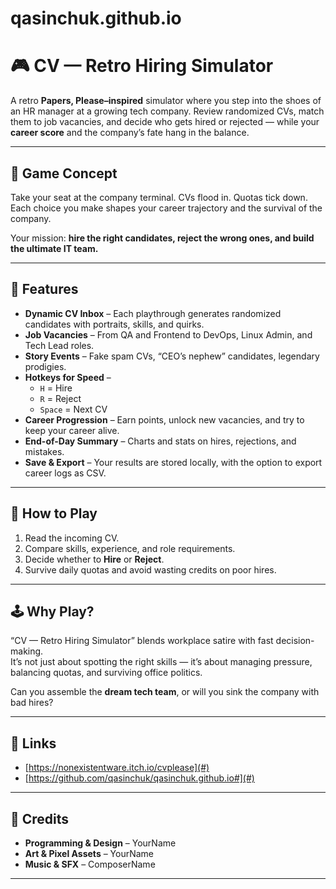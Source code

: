 # qasinchuk.github.io
# 🎮 CV — Retro Hiring Simulator

A retro **Papers, Please–inspired** simulator where you step into the shoes of an HR manager at a growing tech company. Review randomized CVs, match them to job vacancies, and decide who gets hired or rejected — while your **career score** and the company’s fate hang in the balance.  

---

## 📝 Game Concept

Take your seat at the company terminal. CVs flood in. Quotas tick down. Each choice you make shapes your career trajectory and the survival of the company.  

Your mission: **hire the right candidates, reject the wrong ones, and build the ultimate IT team.**  

---

## 🎯 Features

- **Dynamic CV Inbox** – Each playthrough generates randomized candidates with portraits, skills, and quirks.  
- **Job Vacancies** – From QA and Frontend to DevOps, Linux Admin, and Tech Lead roles.  
- **Story Events** – Fake spam CVs, “CEO’s nephew” candidates, legendary prodigies.  
- **Hotkeys for Speed** –  
  - `H` = Hire  
  - `R` = Reject  
  - `Space` = Next CV  
- **Career Progression** – Earn points, unlock new vacancies, and try to keep your career alive.  
- **End-of-Day Summary** – Charts and stats on hires, rejections, and mistakes.  
- **Save & Export** – Your results are stored locally, with the option to export career logs as CSV.  

---

## 📖 How to Play

1. Read the incoming CV.  
2. Compare skills, experience, and role requirements.  
3. Decide whether to **Hire** or **Reject**.  
4. Survive daily quotas and avoid wasting credits on poor hires.  

---

## 🕹️ Why Play?

“CV — Retro Hiring Simulator” blends workplace satire with fast decision-making.  
It’s not just about spotting the right skills — it’s about managing pressure, balancing quotas, and surviving office politics.  

Can you assemble the **dream tech team**, or will you sink the company with bad hires?  

---

## 🔗 Links

- [https://nonexistentware.itch.io/cvplease](#)  
- [https://github.com/qasinchuk/qasinchuk.github.io#](#)  

---

## 👥 Credits

- **Programming & Design** – YourName  
- **Art & Pixel Assets** – YourName  
- **Music & SFX** – ComposerName  

---